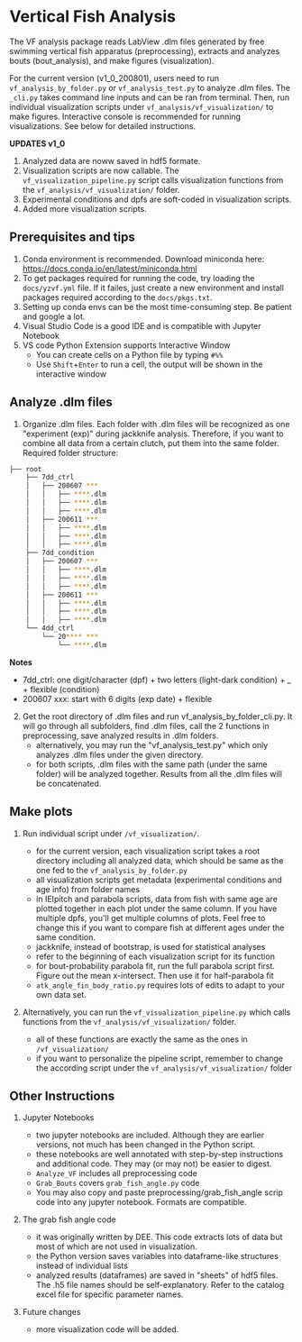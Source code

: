 # Vertical Fish Analysis

The VF analysis package reads LabView .dlm files generated by free swimming vertical fish apparatus (preprocessing), extracts and analyzes bouts (bout_analysis), and make figures (visualization).

For the current version (v1_0_200801), users need to run `vf_analysis_by_folder.py` or `vf_analysis_test.py` to analyze .dlm files. The `_cli.py` takes command line inputs and can be ran from terminal. Then, run individual visualization scripts under `vf_analysis/vf_visualization/` to make figures. Interactive console is recommended for running visualizations. See below for detailed instructions.

**UPDATES v1_0**

1. Analyzed data are noww saved in hdf5 formate.
2. Visualization scripts are now callable. The `vf_visualization_pipeline.py` script calls visualization functions from the `vf_analysis/vf_visualization/` folder.
3. Experimental conditions and dpfs are soft-coded in visualization scripts.
4. Added more visualization scripts.

## Prerequisites and tips

1. Conda environment is recommended. Download miniconda here: <https://docs.conda.io/en/latest/miniconda.html>
2. To get packages required for running the code, try loading the `docs/yzvf.yml` file. If it failes, just create a new environment and install packages required according to the `docs/pkgs.txt`.
3. Setting up conda envs can be the most time-consuming step. Be patient and google a lot.
4. Visual Studio Code is a good IDE and is compatible with Jupyter Notebook
5. VS code Python Extension supports Interactive Window
    - You can create cells on a Python file by typing `#%%`
	- Use `Shift`+`Enter` to run a cell, the output will be shown in the interactive window

## Analyze .dlm files

1. Organize .dlm files. Each folder with .dlm files will be recognized as one "experiment (exp)" during jackknife analysis. Therefore, if you want to combine all data from a certain clutch, put them into the same folder. Required folder structure:

```bash
├── root
    ├── 7dd_ctrl
    │   ├── 200607 ***
    │   │   ├── ****.dlm
    │   │   ├── ****.dlm
    │   │   ├── ****.dlm
    │   ├── 200611 ***
    │   │   ├── ****.dlm
    │   │   ├── ****.dlm
    │   │   ├── ****.dlm
    ├── 7dd_condition
    │   ├── 200607 ***
    │   │   ├── ****.dlm
    │   │   ├── ****.dlm
    │   │   ├── ****.dlm
    │   ├── 200611 ***
    │   │   ├── ****.dlm
    │   │   ├── ****.dlm
    │   │   ├── ****.dlm
    └── 4dd_ctrl
        └── 20**** ***
            └── ****.dlm
```

**Notes** 
- 7dd_ctrl: one digit/character (dpf) + two letters (light-dark condition) + _ + flexible (condition)
- 200607 xxx: start with 6 digits (exp date) + flexible

2. Get the root directory of .dlm files and run vf_analysis_by_folder_cli.py. It will go through all subfolders, find .dlm files, call the 2 functions in preprocessing, save analyzed results in .dlm folders.
    - alternatively, you may run the "vf_analysis_test.py" which only analyzes .dlm files under the given directory.
    - for both scripts, .dlm files with the same path (under the same folder) will be analyzed together. Results from all the .dlm files will be concatenated.

## Make plots

1. Run individual script under `/vf_visualization/`.
    - for the current version, each visualization script takes a root directory including all analyzed data, which should be same as the one fed to the `vf_analysis_by_folder.py`
    - all visualization scripts get metadata (experimental conditions and age info) from folder names
    - in IEIpitch and parabola scripts, data from fish with same age are plotted together in each plot under the same column. If you have multiple dpfs, you'll get multiple columns of plots. Feel free to change this if you want to compare fish at different ages under the same condition.
    - jackknife, instead of bootstrap, is used for statistical analyses
    - refer to the beginning of each visualization script for its function
    - for bout-probability parabola fit, run the full parabola script first. Figure out the mean x-intersect. Then use it for half-parabola fit
    - `atk_angle_fin_body_ratio.py` requires lots of edits to adapt to your own data set.

2. Alternatively, you can run the `vf_visualization_pipeline.py` which calls functions from the `vf_analysis/vf_visualization/` folder.
    - all of these functions are exactly the same as the ones in `/vf_visualization/`
    - if you want to personalize the pipeline script, remember to change the according script under the `vf_analysis/vf_visualization/` folder

## Other Instructions

1. Jupyter Notebooks
    - two jupyter notebooks are included. Although they are earlier versions, not much has been changed in the Python script.
    - these notebooks are well annotated with step-by-step instructions and additional code. They may (or may not) be easier to digest.
    - `Analyze_VF` includes all preprocessing code
    - `Grab_Bouts` covers `grab_fish_angle.py` code
    - You may also copy and paste preprocessing/grab_fish_angle scrip code into any jupyter notebook. Formats are compatible.

2. The grab fish angle code
    - it was originally written by DEE. This code extracts lots of data but most of which are not used in visualization.
    - the Python version saves variables into dataframe-like structures instead of individual lists
    - analyzed results (dataframes) are saved in "sheets" of hdf5 files. The .h5 file names should be self-explanatory. Refer to the catalog excel file for specific parameter names.

3. Future changes
    - more visualization code will be added.
